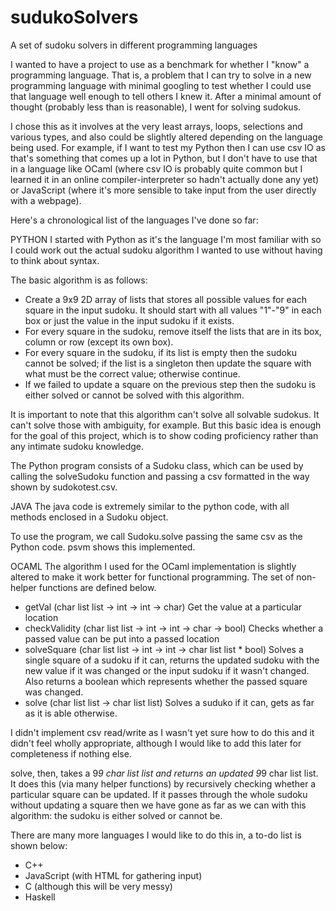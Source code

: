 # sudukoSolvers
A set of sudoku solvers in different programming languages

I wanted to have a project to use as a benchmark for whether I "know" a programming language.
That is, a problem that I can try to solve in a new programming language with minimal googling
to test whether I could use that language well enough to tell others I knew it. After a minimal 
amount of thought (probably less than is reasonable), I went for solving sudokus.

I chose this as it involves at the very least arrays, loops, selections and various types, and
also could be slightly altered depending on the language being used. For example, if I want to
test my Python then I can use csv IO as that's something that comes up a lot in Python, but I
don't have to use that in a language like OCaml (where csv IO is probably quite common but I
learned it in an online compiler-interpreter so hadn't actually done any yet) or JavaScript
(where it's more sensible to take input from the user directly with a webpage).



Here's a chronological list of the languages I've done so far:

PYTHON
I started with Python as it's the language I'm most familiar with so I could work out the actual
sudoku algorithm I wanted to use without having to think about syntax.

The basic algorithm is as follows:
 - Create a 9x9 2D array of lists that stores all possible values for each square in the input
   sudoku. It should start with all values "1"-"9" in each box or just the value in the input sudoku
   if it exists.
 - For every square in the sudoku, remove itself the lists that are in its box, column or row (except
   its own box).
 - For every square in the sudoku, if its list is empty then the sudoku cannot be solved; if the list
   is a singleton then update the square with what must be the correct value; otherwise continue.
 - If we failed to update a square on the previous step then the sudoku is either solved or cannot be
   solved with this algorithm.
   
It is important to note that this algorithm can't solve all solvable sudokus. It can't solve those
with ambiguity, for example. But this basic idea is enough for the goal of this project, which is to 
show coding proficiency rather than any intimate sudoku knowledge.

The Python program consists of a Sudoku class, which can be used by calling the solveSudoku function
and passing a csv formatted in the way shown by sudokotest.csv.

JAVA
The java code is extremely similar to the python code, with all methods enclosed in a Sudoku object.

To use the program, we call Sudoku.solve passing the same csv as the Python code. psvm shows this
implemented.

OCAML
The algorithm I used for the OCaml implementation is slightly altered to make it work better for 
functional programming. The set of non-helper functions are defined below.
 - getVal (char list list -> int -> int -> char)
    Get the value at a particular location
 - checkValidity (char list list -> int -> int -> char -> bool)
    Checks whether a passed value can be put into a passed location
 - solveSquare (char list list -> int -> int -> char list list * bool)
    Solves a single square of a sudoku if it can, returns the updated sudoku with the new value if
    it was changed or the input sudoku if it wasn't changed. Also returns a boolean which represents
    whether the passed square was changed.
 - solve (char list list -> char list list)
    Solves a suduko if it can, gets as far as it is able otherwise.
    
I didn't implement csv read/write as I wasn't yet sure how to do this and it didn't feel wholly
appropriate, although I would like to add this later for completeness if nothing else.

solve, then, takes a 9*9 char list list and returns an updated 9*9 char list list. It does this (via
many helper functions) by recursively checking whether a particular square can be updated. If it passes
through the whole sudoku without updating a square then we have gone as far as we can with this
algorithm: the sudoku is either solved or cannot be.



There are many more languages I would like to do this in, a to-do list is shown below:
 - C++
 - JavaScript (with HTML for gathering input)
 - C (although this will be very messy)
 - Haskell
